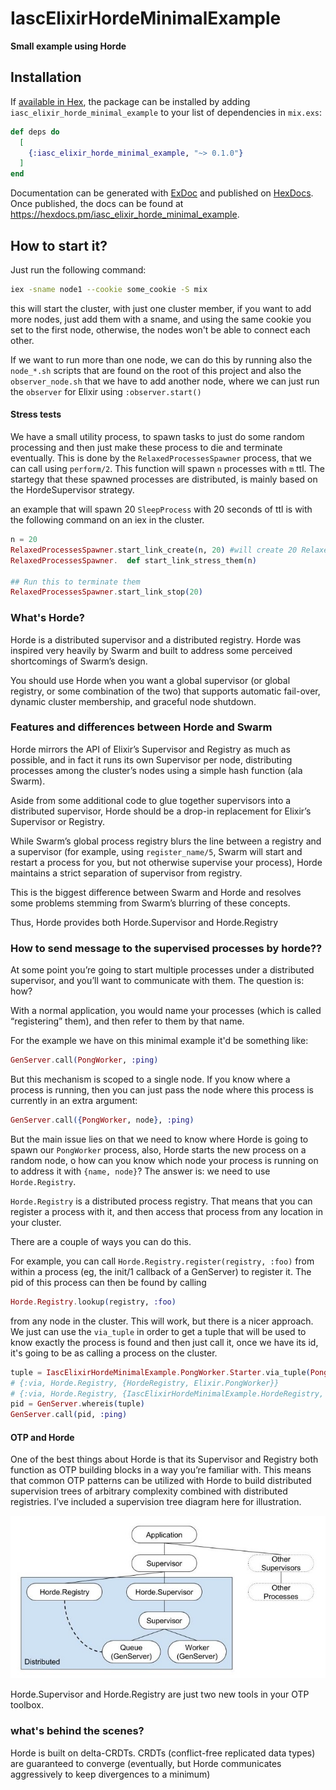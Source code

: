 # IascElixirHordeMinimalExample

**Small example using Horde**

## Installation

If [available in Hex](https://hex.pm/docs/publish), the package can be installed
by adding `iasc_elixir_horde_minimal_example` to your list of dependencies in `mix.exs`:

```elixir
def deps do
  [
    {:iasc_elixir_horde_minimal_example, "~> 0.1.0"}
  ]
end
```

Documentation can be generated with [ExDoc](https://github.com/elixir-lang/ex_doc)
and published on [HexDocs](https://hexdocs.pm). Once published, the docs can
be found at <https://hexdocs.pm/iasc_elixir_horde_minimal_example>.

## How to start it?

Just run the following command:

```bash
iex -sname node1 --cookie some_cookie -S mix
```

this will start the cluster, with just one cluster member, if you want to add more nodes, just add them with a sname, and using the same cookie you set to the first node, otherwise, the nodes won't be able to connect each other.

If we want to run more than one node, we can do this by running also the `node_*.sh` scripts that are found on the root of this project and also the `observer_node.sh` that we have to add another node, where we can just run the `observer` for Elixir using `:observer.start()`

#### Stress tests

We have a small utility process, to spawn tasks to just do some random processing and then just make these process to die and terminate eventually. This is done by the `RelaxedProcessesSpawner` process, that we can call using `perform/2`. This function will spawn `n` processes with `m` ttl. The startegy that these spawned processes are distributed, is mainly based on the HordeSupervisor strategy.

an example that will spawn 20 `SleepProcess` with 20 seconds of ttl is with the following command on an iex in the cluster.

```elixir
n = 20
RelaxedProcessesSpawner.start_link_create(n, 20) #will create 20 Relaxed Process and then just make them wait 20 secs to generate a random number
RelaxedProcessesSpawner.  def start_link_stress_them(n)

## Run this to terminate them
RelaxedProcessesSpawner.start_link_stop(20)
```

### What's Horde?

Horde is a distributed supervisor and a distributed registry. Horde was inspired very heavily by Swarm and built to address some perceived shortcomings of Swarm’s design.

You should use Horde when you want a global supervisor (or global registry, or some combination of the two) that supports automatic fail-over, dynamic cluster membership, and graceful node shutdown.

### Features and differences between Horde and Swarm

Horde mirrors the API of Elixir’s Supervisor and Registry as much as possible, and in fact it runs its own Supervisor per node, distributing processes among the cluster’s nodes using a simple hash function (ala Swarm).

Aside from some additional code to glue together supervisors into a distributed supervisor, Horde should be a drop-in replacement for Elixir’s Supervisor or Registry.

While Swarm’s global process registry blurs the line between a registry and a supervisor (for example, using `register_name/5`, Swarm will start and restart a process for you, but not otherwise supervise your process), Horde maintains a strict separation of supervisor from registry.

This is the biggest difference between Swarm and Horde and resolves some problems stemming from Swarm’s blurring of these concepts.

Thus, Horde provides both Horde.Supervisor and Horde.Registry

### How to send message to the supervised processes by horde??

At some point you’re going to start multiple processes under a distributed supervisor, and you’ll want to communicate with them. The question is: how? 

With a normal application, you would name your processes (which is called “registering” them), and then refer to them by that name.

For the example we have on this minimal example it'd be something like:

```elixir
GenServer.call(PongWorker, :ping)
```

But this mechanism is scoped to a single node. If you know where a process is running, then you can just pass the node where this process is currently in an extra argument:

```elixir
GenServer.call({PongWorker, node}, :ping)
```

But the main issue lies on that we need to know where Horde is going to spawn our `PongWorker` process, also, Horde starts the new process on a random node, o how can you know which node your process is running on to address it with `{name, node}`? The answer is: we need to use `Horde.Registry`.

`Horde.Registry` is a distributed process registry. That means that you can register a process with it, and then access that process from any location in your cluster.

There are a couple of ways you can do this. 

For example, you can call `Horde.Registry.register(registry, :foo)` from within a process (eg, the init/1 callback of a GenServer) to register it. The pid of this process can then be found by calling 

```elixir
Horde.Registry.lookup(registry, :foo)
```

from any node in the cluster. This will work, but there is a nicer approach. We just can use the `via_tuple` in order to get a tuple that will be used to know exactly the process is found and then just call it, once we have its id, it's going to be as calling a process on the cluster. 

```elixir
tuple = IascElixirHordeMinimalExample.PongWorker.Starter.via_tuple(PongWorker)
# {:via, Horde.Registry, {HordeRegistry, Elixir.PongWorker}}
# {:via, Horde.Registry, {IascElixirHordeMinimalExample.HordeRegistry, Elixir.PongWorker}}
pid = GenServer.whereis(tuple)
GenServer.call(pid, :ping)
```

#### OTP and Horde

One of the best things about Horde is that its Supervisor and Registry both function as OTP building blocks in a way you’re familiar with. This means that common OTP patterns can be utilized with Horde to build distributed supervision trees of arbitrary complexity combined with distributed registries. I’ve included a supervision tree diagram here for illustration.

![](/img/diagram.jpg)

Horde.Supervisor and Horde.Registry are just two new tools in your OTP toolbox.

### what's behind the scenes?

Horde is built on delta-CRDTs. CRDTs (conflict-free replicated data types) are guaranteed to converge (eventually, but Horde communicates aggressively to keep divergences to a minimum)
